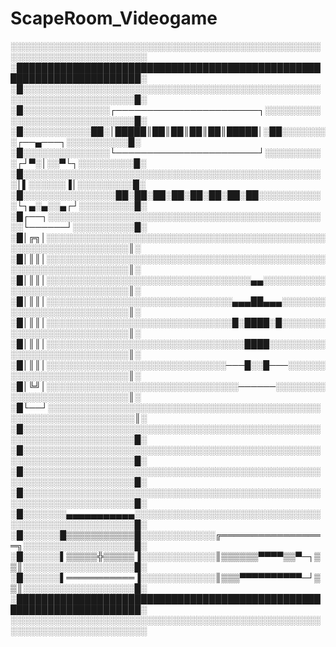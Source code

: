 # ScapeRoom_Videogame
░░░░░░░░░░░░░░░░░░░░░░░░░░░░░░░░░░░░░░░░░░░░░░░░░░░░░░░░░░░░░░░░░░░░░░░░
░██████████████████████████████████████████████████████████████████████░
░█░░░░░░░░░░░░░░░░░░░░░░░░░░░░░░░░░░░░░░░░░░░░░░░░░░░░░░░░░░░░░░░░░░░░█░
░█░░░░░░░░░░░░░░┌───────────────────────┐░░░░░░░░░░░░░░░░░░░░░░░░░░░░░█░
░█░░░░░░░░░░░██░│█████║██║██║██║██║█████│░██░░░░░░░░┌──▄───┐░░░░░░░░░░█░
░█░░░░░░░░░░░░░░└───────────────────────┘░░░░░░░░░░┌┘▀░│░░▀└┐░░░░░░░░░█░
░█░░░░░░░░░░░░░░░░░░░░░░░░░░░░░░░░░░░░░░░░░░░░░░░░░│▌░░░░░░▐│░░░░░░░░░█░
░█░░░░░░░░░░░░░░░██░██░██░██░██░██░██░██░░░░░░░░░░░└┐▄░▄░░▄┌┘░░░░░░░░░█░
░█┌──┐░░░░░░░░░░░░░░░░░░░░░░░░░░░░░░░░░░░░░░░░░░░░░░└──────┘░░░░░░░░░░█░
░█│╔╗│░░░░░░░░░░░░░░░░░░░░░░░░░░░░░░░░░░░░░░░░░░░░░░░░░░░░░░░░░░░░░░░░║░
░█│║║│░░░░░░░░░░░░░░░░░░░░░░░░░░░░░░░░░░░░░░░░░░░░░░░░░░░░░░░░░░░░░░░░║░
░█│║║│░░░░░░░░░░░░░░░░░░░░░░░░░░░░░░░░░▄▄░░░░░░░░░░░░░░░░░░░░░░░░░░░░░║░
░█│║║│░░░░░░░░░░░░░░░░░░░░░░░░░░░░░░▄▄▄██▄▄▄░░░░░░░░░░░░░░░░░░░░░░░░░░║░
░█│║║│░░░░░░░░░░░░░░░░░░░░░░░░░░░░░░█░████░█░░░░░░░░░░░░░░░░░░░░░░░░░░║░
░█│║║│░░░░░░░░░░░░░░░░░░░░░░░░░░░░░░░░████░░░░░░░░░░░░░░░░░░░░░░░░░░░░║░
░█│║║│░░░░░░░░░░░░░░░░░░░░░░░░░░░░░───█░░█───░░░░░░░░░░░░░░░░░░░░░░░░░║░
░█│╚╝│░░░░░░░░░░░░░░░░░░░░░░░░░░░░░░░──────░░░░░░░░░░░░░░░░░░░░░░░░░░░║░
░█└──┘░░░░░░░░░░░░░░░░░░░░░░░░░░░░░░░░░░░░░░░░░░░░░░░░░░░░░░░░░░░░░░░░║░
░█░░░░░░░░░░░░░░░░░░░░░░░░░░░░░░░░░░░░░░░░░░░░░░░░░░░░░░░░░░░░░░░░░░░░█░
░█░░░░░░░░░░░░░░░░░░░░░░░░░░░░░░░░░░░░░░░░░░░░░░░░░░░░░░░░░░░░░░░░░░░░█░
░█░░░░░░░░░░░░░░░░░░░░░░░░░░░░░░░░░░░░░░░░░░░░░░░░░░░░░░░░░░░░░░░░░░░░█░
░█░░░░░░░░░░░░░░░░░░░░░░░░░░░░░░░░░░░░░░░░░░░░░░░░░░░░░░░░░░░░░░░░░░░░█░
░█░░░░░░░▄▄▄▄▄▄▄▄▄▄▄░░░░░░░░░░░░░░░░░░░░░░░░░░░░░░░░░░░░░░░░░░░░░░░░░░█░
░█░░░░░░█▒▒▒▒▒▒▒▒▒▒▒█░░░░░░░░░░░░╔═════════════════╗░░░░░░░░░░░░░░░░░░█░
░█░░░░░░▌▒▒▒▒▒╬▒▒▒▒▒▐░░░░░░░░░░░░║▒▒▒▒▒▒▀▀▀▀▒▒▀─┐▒▒║░░░░░░░░░░░░░░░░░░█░
░█░░░░░░▌═══════════▐░░░░░░░░░░░░║▒▒▒▀▀▀▀▀▀▀▀▀▀─┘▒▒║░░░░░░░░░░░░░░░░░░█░
░██████████████████████████████████████████████████████████████████████░
░░░░░░░░░░░░░░░░░░░░░░░░░░░░░░░░░░░░░░░░░░░░░░░░░░░░░░░░░░░░░░░░░░░░░░░░
